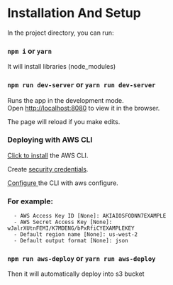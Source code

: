 # Installation And Setup

In the project directory, you can run:

### `npm i` or `yarn`

It will install libraries (node_modules)

###  `npm run dev-server` or `yarn run dev-server`

Runs the app in the development mode.<br>
Open [http://localhost:8080](http://localhost:8080) to view it in the browser.

The page will reload if you make edits.<br>


### Deploying with AWS CLI

[Click to install](https://docs.aws.amazon.com/cli/latest/userguide/installing.html)  the AWS CLI.
    
Create [security credentials](https://docs.aws.amazon.com/cli/latest/userguide/installing.html).
    
[Configure ](https://docs.aws.amazon.com/cli/latest/userguide/cli-chap-getting-started.html#cli-quick-configuration) the CLI with aws configure. 
    
### For example:
      - AWS Access Key ID [None]: AKIAIOSFODNN7EXAMPLE
      - AWS Secret Access Key [None]: wJalrXUtnFEMI/K7MDENG/bPxRfiCYEXAMPLEKEY
      - Default region name [None]: us-west-2
      - Default output format [None]: json
    
### `npm run aws-deploy` or `yarn run aws-deploy`

Then it will automatically deploy into s3 bucket

